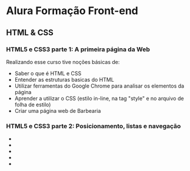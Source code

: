 #  Alura Formação Front-end

<h2>HTML & CSS</h2>
<h3>HTML5 e CSS3 parte 1: A primeira página da Web</h3>
<p>Realizando esse curso tive noções básicas de:</p>
<ul>
    <li>Saber o que é HTML e CSS</li>
    <li>Entender as estruturas basicas do HTML</li>
    <li>Utilizar ferramentas do Google Chrome para analisar os elementos da página</li>
    <li>Aprender a utilizar o CSS (estilo in-line, na tag "style" e no arquivo de folha de estilo)</li>
    <li>Criar uma página web de Barbearia</li>
</ul>

<h3>HTML5 e CSS3 parte 2: Posicionamento, listas e navegação</h3>
<p></p>
<ul>
    <li></li>
    <li></li>
    <li></li>
    <li></li>
    <li></li>
</ul>